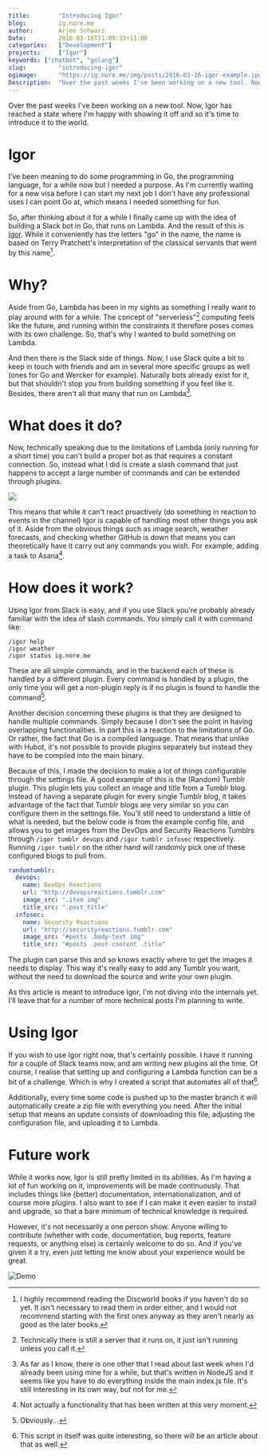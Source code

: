```yaml
---
title:        "Introducing Igor"
blog:         ig.nore.me  
author:       Arjen Schwarz  
Date:         2016-03-16T21:09:33+11:00  
categories:   ["Development"]
projects:     ["Igor"]
keywords: ["chatbot", "golang"]
slug:         "introducing-igor"
ogimage:      "https://ig.nore.me/img/posts/2016-03-16-igor-example.jpg"
Description:  "Over the past weeks I've been working on a new tool. Now, Igor has reached a state where I'm happy with showing it off and so it's time to introduce it to the world."
---
```


Over the past weeks I've been working on a new tool. Now, Igor has reached a state where I'm happy with showing it off and so it's time to introduce it to the world.

# Igor

I've been meaning to do some programming in Go, the programming language, for a while now but I needed a purpose. As I'm currently waiting for a new visa before I can start my next job I don't have any professional uses I can point Go at, which means I needed something for fun.

So, after thinking about it for a while I finally came up with the idea of building a Slack bot in Go, that runs on Lambda. And the result of this is [Igor](https://github.com/ArjenSchwarz/igor "Igor"). While it conveniently has the letters "go" in the name, the name is based on Terry Pratchett's interpretation of the classical servants that went by this name[^1].

# Why?

Aside from Go, Lambda has been in my sights as something I really want to play around with for a while. The concept of "serverless"[^2] computing feels like the future, and running within the constraints it therefore poses comes with its own challenge. So, that's why I wanted to build something on Lambda.

And then there is the Slack side of things. Now, I use Slack quite a bit to keep in touch with friends and am in several more specific groups as well (ones for Go and Wercker for example). Naturally bots already exist for it, but that shouldn't stop you from building something if you feel like it. Besides, there aren't all that many that run on Lambda[^3].

# What does it do?

Now, technically speaking due to the limitations of Lambda (only running for a short time) you can't build a proper bot as that requires a constant connection. So, instead what I did is create a slash command that just happens to accept a large number of commands and can be extended through plugins.

![](/img/posts/2016-03-16-igor-example.jpg)

This means that while it can't react proactively (do something  in reaction to events in the channel) Igor is capable of handling most other things you ask of it. Aside from the obvious things such as image search, weather forecasts, and checking whether GitHub is down that means you can theoretically have it carry out any commands you wish. For example, adding a task to Asana[^4].

# How does it work?

Using Igor from Slack is easy, and if you use Slack you're probably already familiar with the idea of slash commands. You simply call it with command like:

    /igor help
    /igor weather
    /igor status ig.nore.me

These are all simple commands, and in the backend each of these is handled by a different plugin. Every command is handled by a plugin, the only time you will get a non-plugin reply is if no plugin is found to handle the command[^5].

Another decision concerning these plugins is that they are designed to handle multiple commands. Simply because I don't see the point in having overlapping functionalities. In part this is a reaction to the limitations of Go. Or rather, the fact that Go is a compiled language. That means that unlike with Hubot, it's not possible to provide plugins separately but instead they have to be compiled into the main binary.

Because of this, I made the decision to make a lot of things configurable through the settings file. A good example of this is the (Random) Tumblr plugin. This plugin lets you collect an image and title from a Tumblr blog. Instead of having a separate plugin for every single Tumblr blog, it takes advantage of the fact that Tumblr blogs are very similar so you can configure them in the settings file. You'll still need to understand a little of what is needed, but the below code is from the example config file, and allows you to get images from the DevOps and Security Reactions Tumblrs through `/igor tumblr devops` and `/igor tumblr infosec` respectively. Running `/igor tumblr` on the other hand will randomly pick one of these configured blogs to pull from.

```yaml
randomtumblr:
  devops:
    name: DevOps Reactions
    url: "http://devopsreactions.tumblr.com"
    image_src: ".item img"
    title_src: ".post_title"
  infosec:
    name: Security Reactions
    url: "http://securityreactions.tumblr.com"
    image_src: "#posts .body-text img"
    title_src: "#posts .post-content .title"
```

The plugin can parse this and so knows exactly where to get the images it needs to display. This way it's really easy to add any Tumblr you want, without the need to download the source and write your own plugin.

As this article is meant to introduce Igor, I'm not diving into the internals yet. I'll leave that for a number of more technical posts I'm planning to write.

# Using Igor

If you wish to use Igor right now, that's certainly possible. I have it running for a couple of Slack teams now, and am writing new plugins all the time. Of course, I realise that setting up and configuring a Lambda function can be a bit of a challenge. Which is why I created a script that automates all of that[^6].

Additionally, every time some code is pushed up to the master branch it will automatically create a zip file with everything you need. After the initial setup that means an update consists of downloading this file, adjusting the configuration file, and uploading it to Lambda.

# Future work

While it works now, Igor is still pretty limited in its abilities. As I'm having a lot of fun working on it, improvements will be made continuously. That includes things like (better) documentation, internationalization, and of course more plugins. I also want to see if I can make it even easier to install and upgrade, so that a bare minimum of technical knowledge is required.

However, it's not necessarily a one person show. Anyone willing to contribute (whether with code, documentation,  bug reports, feature requests, or anything else) is certainly welcome to do so. And if you've given it a try, even just letting me know about your experience would be great.

![Demo](/img/posts/2016-03-16-igor-demo.gif)

[^1]:   I highly recommend reading the Discworld books if you haven't do so yet. It isn't necessary to read them in order either, and I would not recommend starting with the first ones anyway as they aren't nearly as good as the later books.

[^2]:   Technically there is still a server that it runs on, it just isn't running unless you call it.

[^3]:   As far as I know, there is one other that I read about last week when I'd already been using mine for a while, but that's written in NodeJS and it seems like you have to do everything inside the main index.js file. It's still interesting in its own way, but not for me.

[^4]:   Not actually a functionality that has been written at this very moment.

[^5]:   Obviously...

[^6]:   This script in itself was quite interesting, so there will be an article about that as well.
